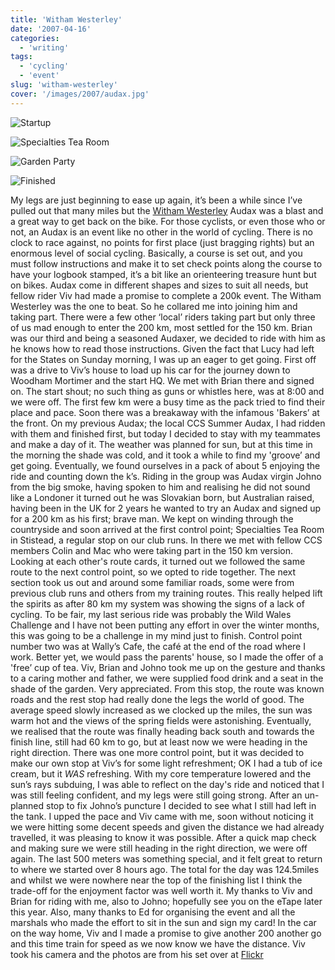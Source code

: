 ```yaml
---
title: 'Witham Westerley'
date: '2007-04-16'
categories:
  - 'writing'
tags:
  - 'cycling'
  - 'event'
slug: 'witham-westerley'
cover: '/images/2007/audax.jpg'
---
```


![Startup](/images/2007/461145115_962f1c205d_m.jpg)

![Specialties Tea Room](/images/2007/461145845_75f5c50bb0_m.jpg)

![Garden Party](/images/2007/461147555_3ae6cad48a_m.jpg)

![Finished](/images/2007/461140528_159442e220_m.jpg)

My legs are just beginning to ease up again, it’s been a while since I’ve pulled out that many miles but the [Witham Westerley](https://www.aukweb.net/cal/calsolo.php?Ride=07-715) Audax was a blast and a great way to get back on the bike. For those cyclists, or even those who or not, an Audax is an event like no other in the world of cycling. There is no clock to race against, no points for first place (just bragging rights) but an enormous level of social cycling. Basically, a course is set out, and you must follow instructions and make it to set check points along the course to have your logbook stamped, it’s a bit like an orienteering treasure hunt but on bikes. Audax come in different shapes and sizes to suit all needs, but fellow rider Viv had made a promise to complete a 200k event. The Witham Westerley was the one to beat. So he collared me into joining him and taking part. There were a few other ‘local’ riders taking part but only three of us mad enough to enter the 200 km, most settled for the 150 km. Brian was our third and being a seasoned Audaxer, we decided to ride with him as he knows how to read those instructions. Given the fact that Lucy had left for the States on Sunday morning, I was up an eager to get going. First off was a drive to Viv’s house to load up his car for the journey down to Woodham Mortimer and the start HQ. We met with Brian there and signed on. The start shout; no such thing as guns or whistles here, was at 8:00 and we were off. The first few km were a busy time as the pack tried to find their place and pace. Soon there was a breakaway with the infamous 'Bakers’ at the front. On my previous Audax; the local CCS Summer Audax, I had ridden with them and finished first, but today I decided to stay with my teammates and make a day of it. The weather was planned for sun, but at this time in the morning the shade was cold, and it took a while to find my 'groove’ and get going. Eventually, we found ourselves in a pack of about 5 enjoying the ride and counting down the k’s. Riding in the group was Audax virgin Johno from the big smoke, having spoken to him and realising he did not sound like a Londoner it turned out he was Slovakian born, but Australian raised, having been in the UK for 2 years he wanted to try an Audax and signed up for a 200 km as his first; brave man. We kept on winding through the countryside and soon arrived at the first control point; Specialties Tea Room in Stistead, a regular stop on our club runs. In there we met with fellow CCS members Colin and Mac who were taking part in the 150 km version. Looking at each other's route cards, it turned out we followed the same route to the next control point, so we opted to ride together. The next section took us out and around some familiar roads, some were from previous club runs and others from my training routes. This really helped lift the spirits as after 80 km my system was showing the signs of a lack of cycling. To be fair, my last serious ride was probably the Wild Wales Challenge and I have not been putting any effort in over the winter months, this was going to be a challenge in my mind just to finish. Control point number two was at Wally’s Cafe, the café at the end of the road where I work. Better yet, we would pass the parents' house, so I made the offer of a 'free’ cup of tea. Viv, Brian and Johno took me up on the gesture and thanks to a caring mother and father, we were supplied food drink and a seat in the shade of the garden. Very appreciated. From this stop, the route was known roads and the rest stop had really done the legs the world of good. The average speed slowly increased as we clocked up the miles, the sun was warm hot and the views of the spring fields were astonishing. Eventually, we realised that the route was finally heading back south and towards the finish line, still had 60 km to go, but at least now we were heading in the right direction. There was one more control point, but it was decided to make our own stop at Viv’s for some light refreshment; OK I had a tub of ice cream, but it _WAS_ refreshing. With my core temperature lowered and the sun’s rays subduing, I was able to reflect on the day's ride and noticed that I was still feeling confident, and my legs were still going strong. After an un-planned stop to fix Johno’s puncture I decided to see what I still had left in the tank. I upped the pace and Viv came with me, soon without noticing it we were hitting some decent speeds and given the distance we had already travelled, it was pleasing to know it was possible. After a quick map check and making sure we were still heading in the right direction, we were off again. The last 500 meters was something special, and it felt great to return to where we started over 8 hours ago. The total for the day was 124.5miles and whilst we were nowhere near the top of the finishing list I think the trade-off for the enjoyment factor was well worth it. My thanks to Viv and Brian for riding with me, also to Johno; hopefully see you on the eTape later this year. Also, many thanks to Ed for organising the event and all the marshals who made the effort to sit in the sun and sign my card! In the car on the way home, Viv and I made a promise to give another 200 another go and this time train for speed as we now know we have the distance. Viv took his camera and the photos are from his set over at [Flickr](https://www.flickr.com/photos/lythgo/sets/72157600081574798/)
